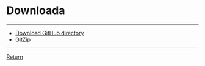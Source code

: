 # Downloada

---

- [Download GitHub directory](https://download-directory.github.io/)
- [GitZip](https://kinolien.github.io/gitzip/)

---

[Return](./../readme.md)
